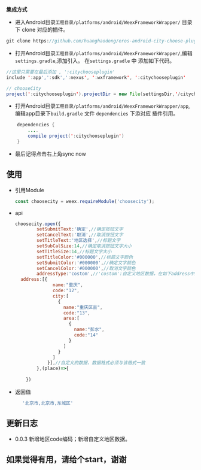 

**集成方式**

* 进入Android目录`工程目录/platforms/android/WeexFrameworkWrapper/` 目录下 clone 对应的插件。

``` java
git clone https://github.com/huanghaodong/eros-android-city-choose-plugin.git "citychooseplugin"
```



* 打开Android目录`工程目录/platforms/android/WeexFrameworkWrapper/`,编辑`settings.gradle`,添加引入。
在`settings.gradle` 中 添加如下代码。

``` java
//这里只需要在最后添加 , ':citychooseplugin'
include ':app',':sdk',':nexus', ':wxframework', ':citychooseplugin'  

// chooseCity
project(':citychooseplugin').projectDir = new File(settingsDir,'/citychooseplugin')

```

* 打开Android目录`工程目录/platforms/android/WeexFrameworkWrapper/app`,编辑app目录下`build.gradle` 文件 `dependencies` 下添对应 插件引用。

``` java
	dependencies {
		....
		compile project(':citychooseplugin')
	}
```
* 最后记得点击右上角sync now




## 使用

* 引用Module

	```js
	const choosecity = weex.requireModule('choosecity');
	```
	
* api

	```js
  	choosecity.open({
 			setSubmitText:'确定',//确定按钮文字
 			setCancelText:'取消',//取消按钮文字
			setTitleText:'地区选择',//标题文字
			setSubCalSize:14,//确定取消按钮文字大小
			setTitleSize:14,//标题文字大小
			setTitleColor:'#000000',//标题文字颜色
			setSubmitColor:'#000000',//确定文字颜色
			setCancelColor:'#000000',//取消文字颜色
			addressType:'costom',//'costom':自定义地区数据，在如下address中定义  'defalut':使用自带默认数据
      address:[{
                  name:"重庆",
                  code:"12",
                  city:[
                    {
                      name:"重庆区县",
                      code:"13",
                      area:[
                        {
                          name:"彭水",
                          code:"14"
                        }
                      ]
                    }
                  ]
                }],//自定义的数据，数据格式必须与该格式一致
 			},(place)=>{
              
    	})
  ```
 * 返回值
  ```js
    	'北京市,北京市,东城区'
  ```
## 更新日志
 - 0.0.3  新增地区code编码；新增自定义地区数据。
 
 ## 如果觉得有用，请给个start，谢谢
